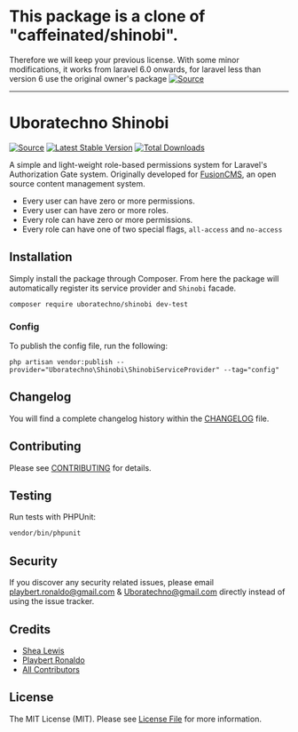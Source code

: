 # This package is a clone of "caffeinated/shinobi".

Therefore we will keep your previous license. With some minor modifications, it works from laravel 6.0 onwards, for laravel less than version 6 use the original owner's package [![Source](https://img.shields.io/badge/source-Caffeinated/shinobi-blue.svg?style=flat-square)](https://github.com/caffeinated/shinobi)

---

# Uboratechno Shinobi
[![Source](https://img.shields.io/badge/source-Uboratechno/shinobi-blue.svg?style=flat-square)](https://github.com/uboratechno/shinobi)
[![Latest Stable Version](https://poser.pugx.org/Uboratechno/shinobi/v/stable?format=flat-square)](https://packagist.org/packages/uboratechno/shinobi)
[![Total Downloads](https://img.shields.io/packagist/dt/Uboratechno/shinobi.svg?style=flat-square)](https://packagist.org/packages/uboratechno/shinobi)

A simple and light-weight role-based permissions system for Laravel's Authorization Gate system. Originally developed for [FusionCMS](https://github.com/fusioncms/fusioncms), an open source content management system.

- Every user can have zero or more permissions.
- Every user can have zero or more roles.
- Every role can have zero or more permissions.
- Every role can have one of two special flags, `all-access` and `no-access`

## Installation
Simply install the package through Composer. From here the package will automatically register its service provider and `Shinobi` facade.

```
composer require uboratechno/shinobi dev-test
```

### Config
To publish the config file, run the following:

```
php artisan vendor:publish --provider="Uboratechno\Shinobi\ShinobiServiceProvider" --tag="config"
```

## Changelog
You will find a complete changelog history within the [CHANGELOG](CHANGELOG.md) file.

## Contributing
Please see [CONTRIBUTING](CONTRIBUTING.md) for details.

## Testing
Run tests with PHPUnit:

```bash
vendor/bin/phpunit
```

## Security
If you discover any security related issues, please email playbert.ronaldo@gmail.com & Uboratechno@gmail.com directly instead of using the issue tracker.

## Credits
- [Shea Lewis](https://github.com/kaidesu)
- [Playbert Ronaldo](https://github.com/Playbert)
- [All Contributors](../../contributors)

## License
The MIT License (MIT). Please see [License File](LICENSE.md) for more information.
